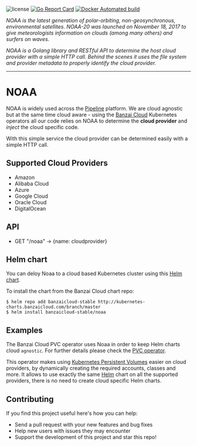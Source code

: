 ![license](http://img.shields.io/badge/license-Apache%20v2-orange.svg)
[![Go Report Card](https://goreportcard.com/badge/github.com/banzaicloud/noaa)](https://goreportcard.com/report/github.com/banzaicloud/noaa)
[![Docker Automated build](https://img.shields.io/docker/automated/banzaicloud/noaa.svg)](https://hub.docker.com/r/banzaicloud/noaa/)

*NOAA is the latest generation of polar-orbiting, non-geosynchronous, environmental satellites. NOAA-20 was launched on November 18, 2017 to give meteorologists information on clouds (among many others) and surfers on waves.*

*NOAA is a Golang library and RESTful API to determine the host cloud provider with a simple HTTP call. Behind the scenes it uses the file system and provider metadata to properly identify the cloud provider.*

---

# NOAA

NOAA is widely used across the [Pipeline](https://github.com/banzaicloud/pipeline) platform. We are cloud agnostic but at the same time cloud aware - using the [Banzai Cloud](https://banzaicloud.com) Kubernetes operators all our code relies on NOAA to determine the **cloud provider** and *inject* the cloud specific code.

With this simple service the cloud provider can be determined easily with a simple HTTP call.

## Supported Cloud Providers

- Amazon
- Alibaba Cloud
- Azure
- Google Cloud
- Oracle Cloud
- DigitalOcean

## API

- GET "/noaa" -> {name: cloudprovider}

## Helm chart

You can deloy Noaa to a cloud based Kubernetes cluster using this [Helm chart](https://github.com/banzaicloud/banzai-charts/tree/master/noaa). 

To install the chart from the Banzai Cloud chart repo:

```
$ helm repo add banzaicloud-stable http://kubernetes-charts.banzaicloud.com/branch/master
$ helm install banzaicloud-stable/noaa
```

## Examples

The Banzai Cloud PVC operator uses Noaa in order to keep Helm charts cloud `agnostic`. For further details please check the [PVC operator](https://github.com/banzaicloud/pvc-operator/blob/master/README.md).

This operator makes using [Kubernetes Persistent Volumes](https://kubernetes.io/docs/concepts/storage/persistent-volumes/) easier on cloud providers, by dynamically creating the required accounts, classes and more. It allows to use exactly the same [Helm](https://helm.sh) chart on all the supported providers, there is no need to create cloud specific Helm charts.


## Contributing

If you find this project useful here's how you can help:

- Send a pull request with your new features and bug fixes
- Help new users with issues they may encounter
- Support the development of this project and star this repo!
